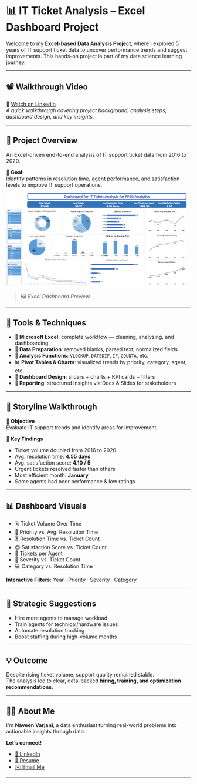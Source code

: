 # 📊 IT Ticket Analysis – Excel Dashboard Project

Welcome to my **Excel-based Data Analysis Project**, where I explored 5 years of IT support ticket data to uncover performance trends and suggest improvements. This hands-on project is part of my data science learning journey.

---

## 📽️ Walkthrough Video

🎥 [Watch on LinkedIn](http://www.linkedin.com/in/naveenvarjani)  
*A quick walkthrough covering project background, analysis steps, dashboard design, and key insights.*

---

## 📘 Project Overview

An Excel-driven end-to-end analysis of IT support ticket data from 2016 to 2020.

**🎯 Goal:**  
Identify patterns in resolution time, agent performance, and satisfaction levels to improve IT support operations.

![Excel Dashboard Snapshot](./dashboard.png.png)  
> 🖼️ *Excel Dashboard Preview*

---

## 🧰 Tools & Techniques

- **🔧 Microsoft Excel**: complete workflow — cleaning, analyzing, and dashboarding
- **🧹 Data Preparation**: removed blanks, parsed text, normalized fields
- **📐 Analysis Functions**: `VLOOKUP`, `DATEDIF`, `IF`, `COUNTA`, etc.
- **📊 Pivot Tables & Charts**: visualized trends by priority, category, agent, etc.
- **🎨 Dashboard Design**: slicers + charts + KPI cards + filters
- **📑 Reporting**: structured insights via Docs & Slides for stakeholders

---

## 🧭 Storyline Walkthrough

**🎯 Objective**  
Evaluate IT support trends and identify areas for improvement.

**📌 Key Findings**
- Ticket volume doubled from 2016 to 2020
- Avg. resolution time: **4.55 days**
- Avg. satisfaction score: **4.10 / 5**
- Urgent tickets resolved faster than others
- Most efficient month: **January**
- Some agents had poor performance & low ratings

---

## 📊 Dashboard Visuals

- 🗓️ Ticket Volume Over Time
- 🎯 Priority vs. Avg. Resolution Time
- ⏳ Resolution Time vs. Ticket Count
- 😊 Satisfaction Score vs. Ticket Count
- 👥 Tickets per Agent
- 🧨 Severity vs. Ticket Count
- 💻 Category vs. Resolution Time

**Interactive Filters**: Year · Priority · Severity · Category

---

## 📌 Strategic Suggestions

- Hire more agents to manage workload
- Train agents for technical/hardware issues
- Automate resolution tracking
- Boost staffing during high-volume months

---

## 💡 Outcome

Despite rising ticket volume, support quality remained stable.  
The analysis led to clear, data-backed **hiring, training, and optimization recommendations**.

---

## 🙋‍♂️ About Me

I'm **Naveen Varjani**, a data enthusiast turning real-world problems into actionable insights through data.

**Let’s connect!**
- [💼 LinkedIn](http://www.linkedin.com/in/naveenvarjani)
- [📄 Resume](https://drive.google.com/file/d/1zVmFEn6TwpUjVlHsVA75af2FHN9Fcfjk/view?usp=sharing)
- [✉️ Email Me](mailto:varjaninaveen@gmail.com)

---

